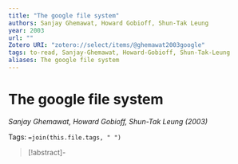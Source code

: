 ```yaml
---
title: "The google file system"
authors: Sanjay Ghemawat, Howard Gobioff, Shun-Tak Leung
year: 2003
url: ""
Zotero URI: "zotero://select/items/@ghemawat2003google"
tags: to-read, Sanjay-Ghemawat, Howard-Gobioff, Shun-Tak-Leung
aliases: The google file system
---
```


# The google file system  
_Sanjay Ghemawat, Howard Gobioff, Shun-Tak Leung (2003)_

Tags: `=join(this.file.tags, " ")`

> [!abstract]-
> 



